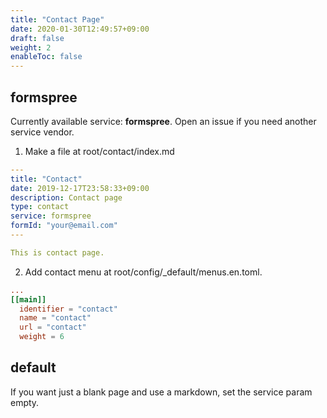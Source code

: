 ```yaml
---
title: "Contact Page"
date: 2020-01-30T12:49:57+09:00
draft: false
weight: 2
enableToc: false
---
```


## formspree

Currently available service: **formspree**. Open an issue if you need another service vendor. 

1. Make a file at root/contact/index.md

```yaml
---
title: "Contact"
date: 2019-12-17T23:58:33+09:00
description: Contact page
type: contact
service: formspree
formId: "your@email.com"
---

This is contact page.
```

2. Add contact menu at root/config/_default/menus.en.toml.

```toml
...
[[main]]
  identifier = "contact"
  name = "contact"
  url = "contact"
  weight = 6
```

## default

If you want just a blank page and use a markdown, set the service param empty.
